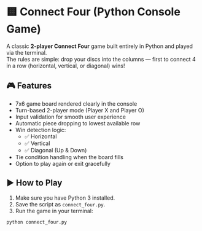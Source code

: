# 🟨 Connect Four (Python Console Game)

A classic **2-player Connect Four** game built entirely in Python and played via the terminal.  
The rules are simple: drop your discs into the columns — first to connect 4 in a row (horizontal, vertical, or diagonal) wins!

## 🎮 Features

- 7x6 game board rendered clearly in the console
- Turn-based 2-player mode (Player X and Player O)
- Input validation for smooth user experience
- Automatic piece dropping to lowest available row
- Win detection logic:
  - ✅ Horizontal
  - ✅ Vertical
  - ✅ Diagonal (Up & Down)
- Tie condition handling when the board fills
- Option to play again or exit gracefully

## ▶️ How to Play

1. Make sure you have Python 3 installed.
2. Save the script as `connect_four.py`.
3. Run the game in your terminal:

```bash
python connect_four.py
